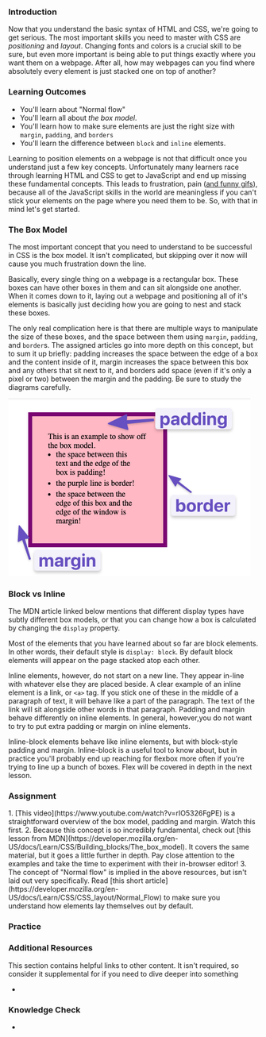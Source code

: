 
### Introduction
Now that you understand the basic syntax of HTML and CSS, we're going to get serious. The most important skills you need to master with CSS are _positioning_ and _layout_. Changing fonts and colors is a crucial skill to be sure, but even more important is being able to put things exactly where you want them on a webpage. After all, how may webpages can you find where absolutely every element is just stacked one on top of another?

### Learning Outcomes
* You'll learn about "Normal flow"
* You'll learn all about _the box model_.
* You'll learn how to make sure elements are just the right size with `margin`, `padding`, and `borders`
* You'll learn the difference between `block` and `inline` elements.

Learning to position elements on a webpage is not that difficult once you understand just a few key concepts. Unfortunately many learners race through learning HTML and CSS to get to JavaScript and end up missing these fundamental concepts. This leads to frustration, pain ([and funny gifs](https://giphy.com/gifs/css-13FrpeVH09Zrb2)), because all of the JavaScript skills in the world are meaningless if you can't stick your elements on the page where you need them to be. So, with that in mind let's get started.

### The Box Model
The most important concept that you need to understand to be successful in CSS is the box model. It isn't complicated, but skipping over it now will cause you much frustration down the line.

Basically, every single thing on a webpage is a rectangular box. These boxes can have other boxes in them and can sit alongside one another. When it comes down to it, laying out a webpage and positioning all of it's elements is basically just deciding how you are going to nest and stack these boxes.

The only real complication here is that there are multiple ways to manipulate the size of these boxes, and the space between them using `margin`, `padding`, and `border`s. The assigned articles go into more depth on this concept, but to sum it up briefly: padding increases the space between the edge of a box and the content inside of it, margin increases the space between this box and any others that sit next to it, and borders add space (even if it's only a pixel or two) between the margin and the padding. Be sure to study the diagrams carefully.

![the box model](./imgs/box-model.png)

### Block vs Inline
The MDN article linked below mentions that different display types have subtly different box models, or that you can change how a box is calculated by changing the `display` property.

Most of the elements that you have learned about so far are block elements.  In other words, their default style is `display: block`. By default block elements will appear on the page stacked atop each other.

Inline elements, however, do not start on a new line. They appear in-line with whatever else they are placed beside. A clear example of an inline element is a link, or `<a>` tag. If you stick one of these in the middle of a paragraph of text, it will behave like a part of the paragraph.  The text of the link will sit alongside other words in that paragraph. Padding and margin behave differently on inline elements. In general, however,you do not want to try to put extra padding or margin on inline elements.

Inline-block elements behave like inline elements, but with block-style padding and margin.  Inline-block is a useful tool to know about, but in practice you'll probably end up reaching for flexbox more often if you're trying to line up a bunch of boxes.  Flex will be covered in depth in the next lesson.

### Assignment
<div class="lesson-content__panel" markdown="1">
1. [This video](https://www.youtube.com/watch?v=rIO5326FgPE) is a straightforward overview of the box model, padding and margin. Watch this first.
2. Because this concept is so incredibly fundamental, check out [this lesson from MDN](https://developer.mozilla.org/en-US/docs/Learn/CSS/Building_blocks/The_box_model). It covers the same material, but it goes a little further in depth. Pay close attention to the examples and take the time to experiment with their in-browser editor!
3. The concept of "Normal flow" is implied in the above resources, but isn't laid out very specifically. Read [this short article](https://developer.mozilla.org/en-US/docs/Learn/CSS/CSS_layout/Normal_Flow) to make sure you understand how elements lay themselves out by default.
</div>

### Practice

### Additional Resources
This section contains helpful links to other content. It isn't required, so consider it supplemental for if you need to dive deeper into something
* []()

### Knowledge Check
*